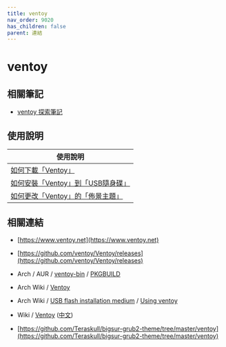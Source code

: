 ```yaml
---
title: ventoy
nav_order: 9020
has_children: false
parent: 連結
---
```


# ventoy

## 相關筆記

* [ventoy 探索筆記](https://samwhelp.github.io/note-about-ventoy/)


## 使用說明

| 使用說明 |
| --- |
| [如何下載「Ventoy」](https://samwhelp.github.io/note-about-ventoy/read/start/download.html) |
| [如何安裝「Ventoy」到「USB隨身碟」](https://samwhelp.github.io/note-about-ventoy/read/start/install.html) |
| [如何更改「Ventoy」的「佈景主題」](https://samwhelp.github.io/note-about-ventoy/read/start/theme.html) |


## 相關連結

* [https://www.ventoy.net](https://www.ventoy.net)
* [https://github.com/ventoy/Ventoy/releases](https://github.com/ventoy/Ventoy/releases)

* Arch / AUR / [ventoy-bin](https://aur.archlinux.org/packages/ventoy-bin) / [PKGBUILD](https://aur.archlinux.org/cgit/aur.git/tree/PKGBUILD?h=ventoy-bin)

* Arch Wiki / [Ventoy](https://wiki.archlinux.org/title/Ventoy)
* Arch Wiki / [USB flash installation medium](https://wiki.archlinux.org/title/USB_flash_installation_medium) / [Using ventoy](https://wiki.archlinux.org/title/USB_flash_installation_medium#Using_ventoy)

* Wiki / [Ventoy](https://en.wikipedia.org/wiki/Ventoy) ([中文](https://zh.wikipedia.org/zh-tw/Ventoy))

* [https://github.com/Teraskull/bigsur-grub2-theme/tree/master/ventoy](https://github.com/Teraskull/bigsur-grub2-theme/tree/master/ventoy)
